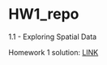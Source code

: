 # HW1_repo
1.1 - Exploring Spatial Data

Homework 1 solution: [LINK](https://dacss-cssmethods.github.io/HW1_repo/)
